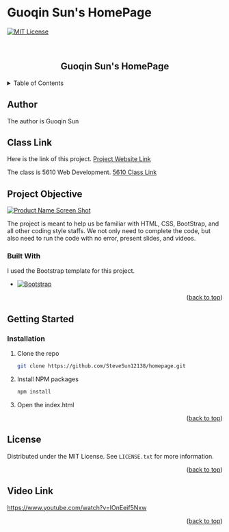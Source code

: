 # Guoqin Sun's HomePage
<!-- Improved compatibility of back to top link: See: https://github.com/othneildrew/Best-README-Template/pull/73 -->
<a name="readme-top"></a>


[![MIT License][license-shield]][license-url]



<!-- PROJECT LOGO -->
<br />
<div align="center">

  <h2 align="center">Guoqin Sun's HomePage</h2>

</div>



<!-- TABLE OF CONTENTS -->
<details>
  <summary>Table of Contents</summary>
  <ol>
    <li>
      <a href="#author">Author</a>
    </li>
    <li><a href="#class-link">Class Link</a></li>
    <li><a href="#project-objective">Project Objective</a></li>
    <li><a href="#getting-started">Getting Started</a></li>
    <li><a href="#license">License</a></li>
    <li><a href="#video-link">Video Link</a></li>
  </ol>
</details>

## Author
The author is Guoqin Sun

## Class Link
Here is the link of this project.
 <a href="https://stevesun12138.github.io/homepage/">Project Website Link</a>

The class is 5610 Web Development. <a href="https://stevesun12138.github.io/homepage/">5610 Class Link</a>

## Project Objective

[![Product Name Screen Shot][product-screenshot]](https://example.com)

The project is meant to help us be familiar with HTML, CSS, BootStrap, and all other coding style staffs. We not only need to complete the code, but also need to run the code with no error, present slides, and videos.


### Built With

I used the Bootstrap template for this project.

* [![Bootstrap][Bootstrap.com]][Bootstrap-url]


<p align="right">(<a href="#readme-top">back to top</a>)</p>



<!-- GETTING STARTED -->
## Getting Started



### Installation


1. Clone the repo
   ```sh
   git clone https://github.com/SteveSun12138/homepage.git
   ```
2. Install NPM packages
   ```sh
   npm install
   ```
3. Open the index.html

<p align="right">(<a href="#readme-top">back to top</a>)</p>




<!-- LICENSE -->
## License

Distributed under the MIT License. See `LICENSE.txt` for more information.

<p align="right">(<a href="#readme-top">back to top</a>)</p>




<!-- ACKNOWLEDGMENTS -->
## Video Link

<a href="https://www.youtube.com/watch?v=IOnEeif5Nxw">https://www.youtube.com/watch?v=IOnEeif5Nxw</a>

<p align="right">(<a href="#readme-top">back to top</a>)</p>

[license-shield]: https://img.shields.io/github/license/othneildrew/Best-README-Template.svg?style=for-the-badge
[license-url]: https://github.com/othneildrew/Best-README-Template/blob/master/LICENSE.txt
[Bootstrap.com]: https://img.shields.io/badge/Bootstrap-563D7C?style=for-the-badge&logo=bootstrap&logoColor=white
[Bootstrap-url]: https://getbootstrap.com
[product-screenshot]: assets/img/screen.gif